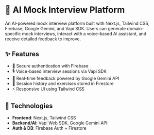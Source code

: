 # 🧠 AI Mock Interview Platform

An AI-powered mock interview platform built with Next.js, Tailwind CSS, Firebase, Google Gemini, and Vapi SDK. Users can generate domain-specific mock interviews, interact with a voice-based AI assistant, and receive detailed feedback to improve.

## ✨ Features
- 🔐 Secure authentication with Firebase
- 🎙️ Voice-based interview sessions via Vapi SDK
- 📘 Real-time feedback powered by Google Gemini API
- 🔄 Session history and exercises stored in Firestore
- ⚡ Responsive UI using Tailwind CSS



## 🚀 Technologies
- **Frontend**: Next.js, Tailwind CSS
- **Backend/AI**: Vapi Web SDK, Google Gemini API
- **Auth & DB**: Firebase Auth + Firestore

